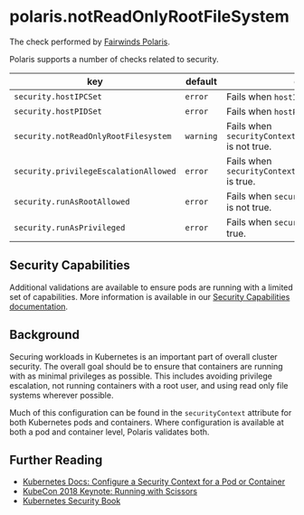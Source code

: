 # polaris.notReadOnlyRootFileSystem

The check performed by [Fairwinds Polaris](https://github.com/fairwindsops/polaris).

Polaris supports a number of checks related to security.

key | default | description
----|---------|------------
`security.hostIPCSet` | `error` | Fails when `hostIPC` attribute is configured.
`security.hostPIDSet` | `error` | Fails when `hostPID` attribute is configured.
`security.notReadOnlyRootFilesystem` | `warning` | Fails when `securityContext.readOnlyRootFilesystem` is not true.
`security.privilegeEscalationAllowed` | `error` | Fails when `securityContext.allowPrivilegeEscalation` is true.
`security.runAsRootAllowed` | `error` | Fails when `securityContext.runAsNonRoot` is not true.
`security.runAsPrivileged` | `error` | Fails when `securityContext.privileged` is true.

## Security Capabilities

Additional validations are available to ensure pods are running with a limited set of capabilities. More information is available in our [Security Capabilities documentation](security-capabilities.md).

## Background

Securing workloads in Kubernetes is an important part of overall cluster security. The overall goal should be to ensure that containers are running with as minimal privileges as possible. This includes avoiding privilege escalation, not running containers with a root user, and using read only file systems wherever possible.

Much of this configuration can be found in the `securityContext` attribute for both Kubernetes pods and containers. Where configuration is available at both a pod and container level, Polaris validates both.

## Further Reading

- [Kubernetes Docs: Configure a Security Context for a Pod or Container](https://kubernetes.io/docs/tasks/configure-pod-container/security-context/)
- [KubeCon 2018 Keynote: Running with Scissors](https://www.youtube.com/watch?v=ltrV-Qmh3oY)
- [Kubernetes Security Book](https://kubernetes-security.info/)
